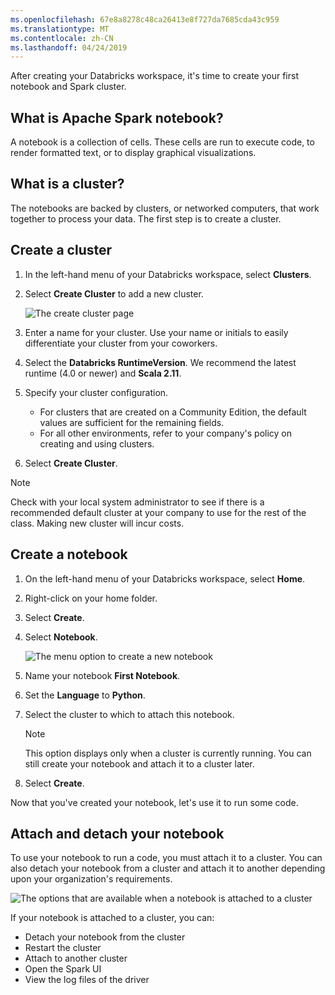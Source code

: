 ```yaml
---
ms.openlocfilehash: 67e8a8278c48ca26413e8f727da7685cda43c959
ms.translationtype: MT
ms.contentlocale: zh-CN
ms.lasthandoff: 04/24/2019
---
```


After creating your Databricks workspace, it's time to create your first notebook and Spark cluster.

## <a name="what-is-apache-spark-notebook"></a>What is Apache Spark notebook?

A notebook is a collection of cells. These cells are run to execute code, to render formatted text, or to display graphical visualizations.

## <a name="what-is-a-cluster"></a>What is a cluster?

The notebooks are backed by clusters, or networked computers, that work together to process your data. The first step is to create a cluster.

## <a name="create-a-cluster"></a>Create a cluster

1. In the left-hand menu of your Databricks workspace, select **Clusters**.
1. Select **Create Cluster** to add a new cluster.

    ![The create cluster page](../media/create-a-cluster.png)

1. Enter a name for your cluster. Use your name or initials to easily differentiate your cluster from your coworkers.
1. Select the **Databricks RuntimeVersion**. We recommend the latest runtime (4.0 or newer) and **Scala 2.11**.
1. Specify your cluster configuration.
    - For clusters that are created on a Community Edition, the default values are sufficient for the remaining fields.
    - For all other environments, refer to your company's policy on creating and using clusters.
1. Select **Create Cluster**.

> [!NOTE]
> Check with your local system administrator to see if there is a recommended default cluster at your company to use for the rest of the class. Making new cluster will incur costs.

## <a name="create-a-notebook"></a>Create a notebook

1. On the left-hand menu of your Databricks workspace, select **Home**.
1. Right-click on your home folder.
1. Select **Create**.
1. Select **Notebook**.

    ![The menu option to create a new notebook](../media/creating-a-notebook.png)

1. Name your notebook **First Notebook**.
1. Set the **Language** to **Python**.
1. Select the cluster to which to attach this notebook.

     > [!NOTE]
     > This option displays only when a cluster is currently running. You can still create your notebook and attach it to a cluster later.

1. Select **Create**.

Now that you've created your notebook, let's use it to run some code.

## <a name="attach-and-detach-your-notebook"></a>Attach and detach your notebook

To use your notebook to run a code, you must attach it to a cluster. You can also detach your notebook from a cluster and attach it to another depending upon your organization's requirements.

![The options that are available when a notebook is attached to a cluster](../media/attach-detach-cluster.png)

If your notebook is attached to a cluster, you can:

- Detach your notebook from the cluster
- Restart the cluster
- Attach to another cluster
- Open the Spark UI
- View the log files of the driver
